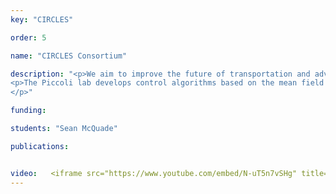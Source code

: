 ```yaml
---
key: "CIRCLES"

order: 5

name: "CIRCLES Consortium"

description: "<p>We aim to improve the future of transportation and advance the convergence of artificial intelligence, simulation, traffic engineering, and vehicle technology in the context of mixed human-autonomous traffic.  </p>
<p>The Piccoli lab develops control algorithms based on the mean field limit of microscopic traffic models. This leads to models of ODEs and PDEs that are the basis for optimal control problems designed to minimize the energy usage.				
</p>"

funding: 

students: "Sean McQuade"

publications:


video:   <iframe src="https://www.youtube.com/embed/N-uT5n7vSHg" title="YouTube video player" frameborder="0" allow="accelerometer; autoplay; clipboard-write; encrypted-media; gyroscope; picture-in-picture" allowfullscreen></iframe>
---
```

